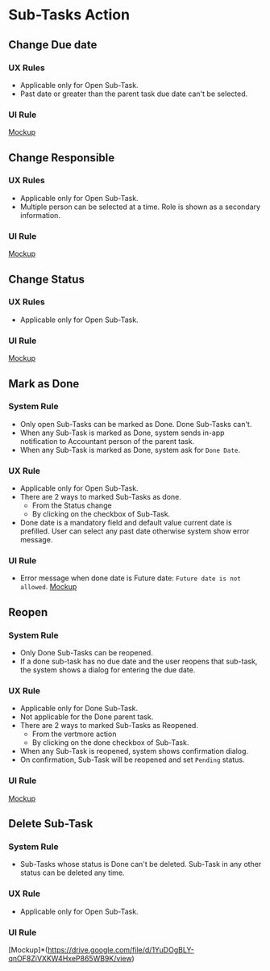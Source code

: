 # Sub-Tasks Action

## Change Due date
### UX Rules
- Applicable only for Open Sub-Task.
- Past date or greater than the parent task due date can't be selected.

### UI Rule
[Mockup](https://drive.google.com/file/d/1mNuvv_SGGEUeI5eO5cxUNIfZaf1o2yBt/view?usp=sharing)


## Change Responsible
### UX Rules
- Applicable only for Open Sub-Task.
- Multiple person can be selected at a time. Role is shown as a secondary information.

### UI Rule
[Mockup](https://drive.google.com/file/d/1p9PylPpt1-cqlwC46lp0YiVUtw7UWCjN/view?usp=sharing)


## Change Status
### UX Rules
- Applicable only for Open Sub-Task.

### UI Rule
[Mockup](https://drive.google.com/file/d/1qVEjtvDcPAzZ23gvqZetwPV4m7YaFPS6/view?usp=sharing)


## Mark as Done
### System Rule
- Only open Sub-Tasks can be marked as Done. Done Sub-Tasks can't.
- When any Sub-Task is marked as Done, system sends in-app notification to Accountant person of the parent task.
- When any Sub-Task is marked as Done, system ask for `Done Date`.

### UX Rule
- Applicable only for Open Sub-Task.
- There are 2 ways to marked Sub-Tasks as done.
    - From the Status change
    - By clicking on the checkbox of Sub-Task.
- Done date is a mandatory field and default value current date is prefilled. User can select any past date otherwise system show error message.

### UI Rule
- Error message when done date is Future date: `Future date is not allowed`.
[Mockup](https://drive.google.com/file/d/1AJYxYoOEpbJgwv9gTRK6gqYiz7vRgbHV/view)


## Reopen
### System Rule
- Only Done Sub-Tasks can be reopened.
- If a done sub-task has no due date and the user reopens that sub-task, the system shows a dialog for entering the due date. 

### UX Rule
- Applicable only for Done Sub-Task.
- Not applicable for the Done parent task.
- There are 2 ways to marked Sub-Tasks as Reopened.
    - From the vertmore action
    - By clicking on the done checkbox of Sub-Task.
- When any Sub-Task is reopened, system shows confirmation dialog.
- On confirmation, Sub-Task will be reopened and set    `Pending` status.

### UI Rule
[Mockup](https://drive.google.com/file/d/1PgLd1ng_xAN6yxNBunlKnPA-d-dBIWIC/view)


## Delete Sub-Task
### System Rule
- Sub-Tasks whose status is Done can't be deleted. Sub-Task in any other status can be deleted any time.

### UX Rule
- Applicable only for Open Sub-Task.

### UI Rule
[Mockup]*(https://drive.google.com/file/d/1YuDOgBLY-qnOF8ZiVXKW4HxeP865WB9K/view)